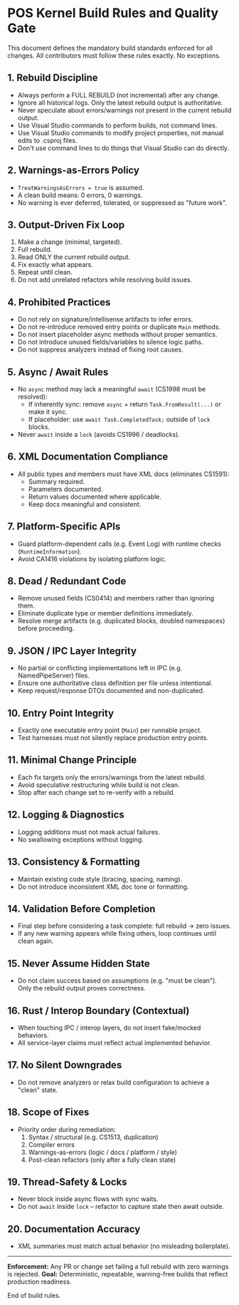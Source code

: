 # POS Kernel Build Rules and Quality Gate

This document defines the mandatory build standards enforced for all changes.
All contributors must follow these rules exactly. No exceptions.

## 1. Rebuild Discipline
- Always perform a FULL REBUILD (not incremental) after any change.
- Ignore all historical logs. Only the latest rebuild output is authoritative.
- Never speculate about errors/warnings not present in the current rebuild output.
- Use Visual Studio commands to perform builds, not command lines.
- Use Visual Studio commands to modify project properties, not manual edits to .csproj files.
- Don't use command lines to do things that Visual Studio can do directly.

## 2. Warnings-as-Errors Policy
- `TreatWarningsAsErrors = true` is assumed.
- A clean build means: 0 errors, 0 warnings.
- No warning is ever deferred, tolerated, or suppressed as "future work".

## 3. Output-Driven Fix Loop
1. Make a change (minimal, targeted).
2. Full rebuild.
3. Read ONLY the current rebuild output.
4. Fix exactly what appears.
5. Repeat until clean.
6. Do not add unrelated refactors while resolving build issues.

## 4. Prohibited Practices
- Do not rely on signature/intellisense artifacts to infer errors.
- Do not re-introduce removed entry points or duplicate `Main` methods.
- Do not insert placeholder async methods without proper semantics.
- Do not introduce unused fields/variables to silence logic paths.
- Do not suppress analyzers instead of fixing root causes.

## 5. Async / Await Rules
- No `async` method may lack a meaningful `await` (CS1998 must be resolved):
  - If inherently sync: remove `async` + return `Task.FromResult(...)` or make it sync.
  - If placeholder: use `await Task.CompletedTask;` outside of `lock` blocks.
- Never `await` inside a `lock` (avoids CS1996 / deadlocks).

## 6. XML Documentation Compliance
- All public types and members must have XML docs (eliminates CS1591):
  - Summary required.
  - Parameters documented.
  - Return values documented where applicable.
  - Keep docs meaningful and consistent.

## 7. Platform-Specific APIs
- Guard platform-dependent calls (e.g. Event Log) with runtime checks (`RuntimeInformation`).
- Avoid CA1416 violations by isolating platform logic.

## 8. Dead / Redundant Code
- Remove unused fields (CS0414) and members rather than ignoring them.
- Eliminate duplicate type or member definitions immediately.
- Resolve merge artifacts (e.g. duplicated blocks, doubled namespaces) before proceeding.

## 9. JSON / IPC Layer Integrity
- No partial or conflicting implementations left in IPC (e.g. NamedPipeServer) files.
- Ensure one authoritative class definition per file unless intentional.
- Keep request/response DTOs documented and non-duplicated.

## 10. Entry Point Integrity
- Exactly one executable entry point (`Main`) per runnable project.
- Test harnesses must not silently replace production entry points.

## 11. Minimal Change Principle
- Each fix targets only the errors/warnings from the latest rebuild.
- Avoid speculative restructuring while build is not clean.
- Stop after each change set to re-verify with a rebuild.

## 12. Logging & Diagnostics
- Logging additions must not mask actual failures.
- No swallowing exceptions without logging.

## 13. Consistency & Formatting
- Maintain existing code style (bracing, spacing, naming).
- Do not introduce inconsistent XML doc tone or formatting.

## 14. Validation Before Completion
- Final step before considering a task complete: full rebuild -> zero issues.
- If any new warning appears while fixing others, loop continues until clean again.

## 15. Never Assume Hidden State
- Do not claim success based on assumptions (e.g. "must be clean"). Only the rebuild output proves correctness.

## 16. Rust / Interop Boundary (Contextual)
- When touching IPC / interop layers, do not insert fake/mocked behaviors.
- All service-layer claims must reflect actual implemented behavior.

## 17. No Silent Downgrades
- Do not remove analyzers or relax build configuration to achieve a "clean" state.

## 18. Scope of Fixes
- Priority order during remediation:
  1. Syntax / structural (e.g. CS1513, duplication)
  2. Compiler errors
  3. Warnings-as-errors (logic / docs / platform / style)
  4. Post-clean refactors (only after a fully clean state)

## 19. Thread-Safety & Locks
- Never block inside async flows with sync waits.
- Do not `await` inside `lock` – refactor to capture state then await outside.

## 20. Documentation Accuracy
- XML summaries must match actual behavior (no misleading boilerplate).

---
**Enforcement:** Any PR or change set failing a full rebuild with zero warnings is rejected.
**Goal:** Deterministic, repeatable, warning-free builds that reflect production readiness.

End of build rules.
